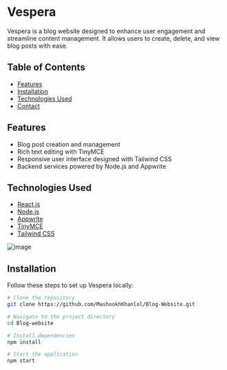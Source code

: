 # Vespera

Vespera is a blog website designed to enhance user engagement and streamline content management. It allows users to create, delete, and view blog posts with ease.

## Table of Contents
- [Features](#features)
- [Installation](#installation)
- [Technologies Used](#technologies-used)
- [Contact](#contact)

## Features
- Blog post creation and management
- Rich text editing with TinyMCE
- Responsive user interface designed with Tailwind CSS
- Backend services powered by Node.js and Appwrite

## Technologies Used

- [React.js](https://reactjs.org/)
- [Node.js](https://nodejs.org/)
- [Appwrite](https://appwrite.io/)
- [TinyMCE](https://www.tiny.cloud/)
- [Tailwind CSS](https://tailwindcss.com/)

![image](https://github.com/user-attachments/assets/2f5ea1c2-5ea0-40d1-ab94-aa565067ff8c)

## Installation

Follow these steps to set up Vespera locally:

```bash
# Clone the repository
git clone https://github.com/MashookhKhanlol/Blog-Website.git

# Navigate to the project directory
cd Blog-website

# Install dependencies
npm install

# Start the application
npm start
